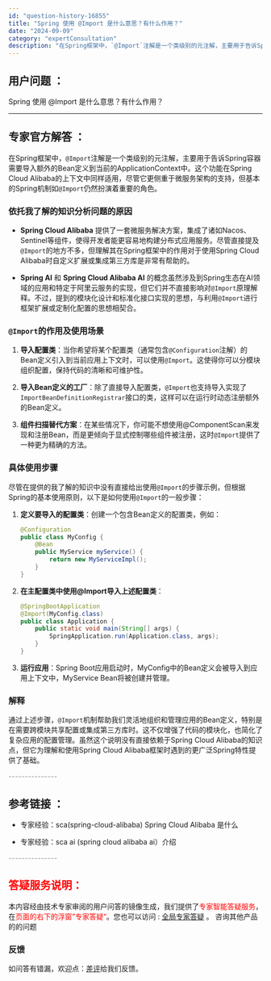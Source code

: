 ```yaml
---
id: "question-history-16855"
title: "Spring 使用 @Import 是什么意思？有什么作用？"
date: "2024-09-09"
category: "expertConsultation"
description: "在Spring框架中，`@Import`注解是一个类级别的元注解，主要用于告诉Spring容器需要导入额外的Bean定义到当前的ApplicationContext中。这个功能在Spring Cloud Alibaba的上下文中同样适用，尽管它更侧重于微服务架构的支持，但基本的Spring机制如`@"
---
```


## 用户问题 ： 
 Spring 使用 @Import 是什么意思？有什么作用？  

---------------
## 专家官方解答 ：

在Spring框架中，`@Import`注解是一个类级别的元注解，主要用于告诉Spring容器需要导入额外的Bean定义到当前的ApplicationContext中。这个功能在Spring Cloud Alibaba的上下文中同样适用，尽管它更侧重于微服务架构的支持，但基本的Spring机制如`@Import`仍然扮演着重要的角色。

### 依托我了解的知识分析问题的原因

- **Spring Cloud Alibaba** 提供了一套微服务解决方案，集成了诸如Nacos、Sentinel等组件，使得开发者能更容易地构建分布式应用服务。尽管直接提及`@Import`的地方不多，但理解其在Spring框架中的作用对于使用Spring Cloud Alibaba时自定义扩展或集成第三方库是非常有帮助的。

- **Spring AI** 和 **Spring Cloud Alibaba AI** 的概念虽然涉及到Spring生态在AI领域的应用和特定于阿里云服务的实现，但它们并不直接影响对`@Import`原理解释。不过，提到的模块化设计和标准化接口实现的思想，与利用`@Import`进行框架扩展或定制化配置的思想相契合。

### `@Import`的作用及使用场景

1. **导入配置类**：当你希望将某个配置类（通常包含`@Configuration`注解）的Bean定义引入到当前应用上下文时，可以使用`@Import`。这使得你可以分模块组织配置，保持代码的清晰和可维护性。

2. **导入Bean定义的工厂**：除了直接导入配置类，`@Import`也支持导入实现了`ImportBeanDefinitionRegistrar`接口的类，这样可以在运行时动态注册额外的Bean定义。

3. **组件扫描替代方案**：在某些情况下，你可能不想使用@ComponentScan来发现和注册Bean，而是更倾向于显式控制哪些组件被注册，这时`@Import`提供了一种更为精确的方法。

### 具体使用步骤

尽管在提供的我了解的知识中没有直接给出使用`@Import`的步骤示例，但根据Spring的基本使用原则，以下是如何使用`@Import`的一般步骤：

1. **定义要导入的配置类**：创建一个包含Bean定义的配置类，例如：
   ```java
   @Configuration
   public class MyConfig {
       @Bean
       public MyService myService() {
           return new MyServiceImpl();
       }
   }
   ```

2. **在主配置类中使用@Import导入上述配置类**：
   ```java
   @SpringBootApplication
   @Import(MyConfig.class)
   public class Application {
       public static void main(String[] args) {
           SpringApplication.run(Application.class, args);
       }
   }
   ```
   
3. **运行应用**：Spring Boot应用启动时，MyConfig中的Bean定义会被导入到应用上下文中，MyService Bean将被创建并管理。

### 解释

通过上述步骤，`@Import`机制帮助我们灵活地组织和管理应用的Bean定义，特别是在需要跨模块共享配置或集成第三方库时。这不仅增强了代码的模块化，也简化了复杂应用的配置管理。虽然这个说明没有直接依赖于Spring Cloud Alibaba的知识点，但它为理解和使用Spring Cloud Alibaba框架时遇到的更广泛Spring特性提供了基础。


<font color="#949494">---------------</font> 


## 参考链接 ：

* 专家经验：sca(spring-cloud-alibaba) Spring Cloud Alibaba 是什么 
 
 * 专家经验：sca ai (spring cloud alibaba ai）介绍 


 <font color="#949494">---------------</font> 
 


## <font color="#FF0000">答疑服务说明：</font> 

本内容经由技术专家审阅的用户问答的镜像生成，我们提供了<font color="#FF0000">专家智能答疑服务</font>，在<font color="#FF0000">页面的右下的浮窗”专家答疑“</font>。您也可以访问 : [全局专家答疑](https://answer.opensource.alibaba.com/docs/intro) 。 咨询其他产品的的问题

### 反馈
如问答有错漏，欢迎点：[差评](https://ai.nacos.io/user/feedbackByEnhancerGradePOJOID?enhancerGradePOJOId=16880)给我们反馈。
